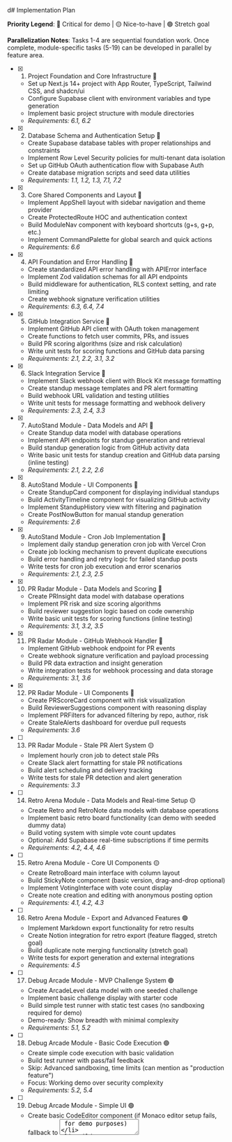 d# Implementation Plan

**Priority Legend**: 🔴 Critical for demo | 🟡 Nice-to-have | 🟢 Stretch goal

**Parallelization Notes**: Tasks 1-4 are sequential foundation work. Once complete, module-specific tasks (5-19) can be developed in parallel by feature area.

- [x] 1. Project Foundation and Core Infrastructure 🔴

  - Set up Next.js 14+ project with App Router, TypeScript, Tailwind CSS, and shadcn/ui
  - Configure Supabase client with environment variables and type generation
  - Implement basic project structure with module directories
  - _Requirements: 6.1, 6.2_

- [x] 2. Database Schema and Authentication Setup 🔴

  - Create Supabase database tables with proper relationships and constraints
  - Implement Row Level Security policies for multi-tenant data isolation
  - Set up GitHub OAuth authentication flow with Supabase Auth
  - Create database migration scripts and seed data utilities
  - _Requirements: 1.1, 1.2, 1.3, 7.1, 7.2_

- [x] 3. Core Shared Components and Layout 🔴

  - Implement AppShell layout with sidebar navigation and theme provider
  - Create ProtectedRoute HOC and authentication context
  - Build ModuleNav component with keyboard shortcuts (g+s, g+p, etc.)
  - Implement CommandPalette for global search and quick actions
  - _Requirements: 6.6_

- [x] 4. API Foundation and Error Handling 🔴

  - Create standardized API error handling with APIError interface
  - Implement Zod validation schemas for all API endpoints
  - Build middleware for authentication, RLS context setting, and rate limiting
  - Create webhook signature verification utilities
  - _Requirements: 6.3, 6.4, 7.4_

- [x] 5. GitHub Integration Service 🔴

  - Implement GitHub API client with OAuth token management
  - Create functions to fetch user commits, PRs, and issues
  - Build PR scoring algorithms (size and risk calculation)
  - Write unit tests for scoring functions and GitHub data parsing
  - _Requirements: 2.1, 2.2, 3.1, 3.2_

- [x] 6. Slack Integration Service 🔴

  - Implement Slack webhook client with Block Kit message formatting
  - Create standup message templates and PR alert formatting
  - Build webhook URL validation and testing utilities
  - Write unit tests for message formatting and webhook delivery
  - _Requirements: 2.3, 2.4, 3.3_

- [x] 7. AutoStand Module - Data Models and API 🔴

  - Create Standup data model with database operations
  - Implement API endpoints for standup generation and retrieval
  - Build standup generation logic from GitHub activity data
  - Write basic unit tests for standup creation and GitHub data parsing (inline testing)
  - _Requirements: 2.1, 2.2, 2.6_

- [x] 8. AutoStand Module - UI Components 🔴

  - Create StandupCard component for displaying individual standups
  - Build ActivityTimeline component for visualizing GitHub activity
  - Implement StandupHistory view with filtering and pagination
  - Create PostNowButton for manual standup generation
  - _Requirements: 2.6_

- [x] 9. AutoStand Module - Cron Job Implementation 🔴

  - Implement daily standup generation cron job with Vercel Cron
  - Create job locking mechanism to prevent duplicate executions
  - Build error handling and retry logic for failed standup posts
  - Write tests for cron job execution and error scenarios
  - _Requirements: 2.1, 2.3, 2.5_

- [x] 10. PR Radar Module - Data Models and Scoring 🔴

  - Create PRInsight data model with database operations
  - Implement PR risk and size scoring algorithms
  - Build reviewer suggestion logic based on code ownership
  - Write basic unit tests for scoring functions (inline testing)
  - _Requirements: 3.1, 3.2, 3.5_

- [x] 11. PR Radar Module - GitHub Webhook Handler 🔴

  - Implement GitHub webhook endpoint for PR events
  - Create webhook signature verification and payload processing
  - Build PR data extraction and insight generation
  - Write integration tests for webhook processing and data storage
  - _Requirements: 3.1, 3.6_

- [x] 12. PR Radar Module - UI Components 🔴

  - Create PRScoreCard component with risk visualization
  - Build ReviewerSuggestions component with reasoning display
  - Implement PRFilters for advanced filtering by repo, author, risk
  - Create StaleAlerts dashboard for overdue pull requests
  - _Requirements: 3.6_

- [ ] 13. PR Radar Module - Stale PR Alert System 🟡

  - Implement hourly cron job to detect stale PRs
  - Create Slack alert formatting for stale PR notifications
  - Build alert scheduling and delivery tracking
  - Write tests for stale PR detection and alert generation
  - _Requirements: 3.3_

- [ ] 14. Retro Arena Module - Data Models and Real-time Setup 🟡

  - Create Retro and RetroNote data models with database operations
  - Implement basic retro board functionality (can demo with seeded dummy data)
  - Build voting system with simple vote count updates
  - Optional: Add Supabase real-time subscriptions if time permits
  - _Requirements: 4.2, 4.4, 4.6_

- [ ] 15. Retro Arena Module - Core UI Components 🟡

  - Create RetroBoard main interface with column layout
  - Build StickyNote component (basic version, drag-and-drop optional)
  - Implement VotingInterface with vote count display
  - Create note creation and editing with anonymous posting option
  - _Requirements: 4.1, 4.2, 4.3_

- [ ] 16. Retro Arena Module - Export and Advanced Features 🟢

  - Implement Markdown export functionality for retro results
  - Create Notion integration for retro export (feature flagged, stretch goal)
  - Build duplicate note merging functionality (stretch goal)
  - Write tests for export generation and external integrations
  - _Requirements: 4.5_

- [ ] 17. Debug Arcade Module - MVP Challenge System 🟢

  - Create ArcadeLevel data model with one seeded challenge
  - Implement basic challenge display with starter code
  - Build simple test runner with static test cases (no sandboxing required for demo)
  - Demo-ready: Show breadth with minimal complexity
  - _Requirements: 5.1, 5.2_

- [ ] 18. Debug Arcade Module - Basic Code Execution 🟢

  - Create simple code execution with basic validation
  - Build test runner with pass/fail feedback
  - Skip: Advanced sandboxing, time limits (can mention as "production feature")
  - Focus: Working demo over security complexity
  - _Requirements: 5.2, 5.4_

- [ ] 19. Debug Arcade Module - Simple UI 🟢

  - Create basic CodeEditor component (if Monaco editor setup fails, fallback to <textarea> for demo purposes)
  - Build TestRunner UI with simple test results display
  - Skip: Leaderboard complexity (can show static demo data)
  - Create ChallengeCard for challenge selection
  - _Requirements: 5.1, 5.5_

- [ ] 20. Real-time Features Integration 🟡

  - Implement RealtimeProvider for managing Supabase subscriptions
  - Create LiveUpdates component for displaying real-time changes
  - Build collaborative cursor system for retro boards (stretch goal)
  - Write tests for real-time event handling across all modules
  - _Requirements: 4.6, 6.6_

- [ ] 21. Settings and Organization Management 🟡

  - Create organization settings page with integration configuration
  - Implement team member management with role-based permissions
  - Build integration setup flows for GitHub and Slack
  - Create feature flag management interface (stretch goal)
  - _Requirements: 1.3, 1.4, 7.6_

- [x] 22. Onboarding and Demo Data 🔴

  - Create onboarding flow for new users and organizations
  - Implement demo data seeding scripts for all modules
  - Build empty state components with call-to-action buttons
  - Create guided tour for first-time users
  - Seed project with realistic GitHub + Slack demo organizations
  - _Requirements: 1.1, 1.2_

- [ ] 23. Testing Infrastructure 🟡

  - Set up Vitest for unit testing (expand from inline tests in modules)
  - Configure Playwright for basic E2E smoke tests
  - Skip: Complex test infrastructure until post-demo
  - Focus: Core functionality works reliably
  - _Requirements: 6.4, 7.4_

- [ ] 24. Security Hardening and Performance 🟡

  - Implement comprehensive input validation with Zod schemas
  - Add security headers and CORS configuration
  - Create rate limiting for API endpoints
  - Optimize database queries and add proper indexing
  - Integrate lightweight logging (pino/console) + Supabase logs dashboard for debugging during hackathon
  - Show errors as friendly toast notifications in demo (e.g., webhook fail → retry button)
  - _Requirements: 7.1, 7.2, 7.3, 7.4_

- [ ] 25. Deployment and CI/CD 🔴

  - Configure Vercel deployment with environment variables (auto-deploy on push)
  - Set up basic GitHub Actions for automated testing 🟡 (downgrade if pressed for time)
  - Implement database migration pipeline
  - Create basic monitoring and error tracking setup
  - _Requirements: 6.5_

- [ ] 26. Documentation and Final Polish 🔴

  - Create comprehensive README with setup instructions
  - Write API documentation with example requests/responses
  - Implement accessibility improvements (ARIA labels, keyboard navigation)
  - Add final UI polish and responsive design improvements
  - Create 3-minute demo script and recording plan for Devpost submission
  - Script walkthrough: login → AutoStand daily summary → PR Radar risk detection → Retro seeded demo → Arcade single challenge
  - _Requirements: 6.6_
